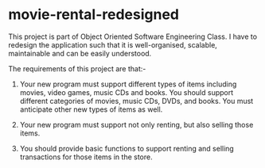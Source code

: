 # movie-rental-redesigned
This project is part of Object Oriented Software Engineering Class. I have to redesign the application such that it is well-organised, scalable, maintainable and can be easily understood.

The requirements of this project are that:-

1) Your new program must support different types of items including movies, video games, music CDs and books. You should support different categories of movies, music CDs, DVDs, and books. You must anticipate other new types of items as well.

2) Your new program must support not only renting, but also selling those items.

3) You should provide basic functions to support renting and selling transactions for those items in the store.

